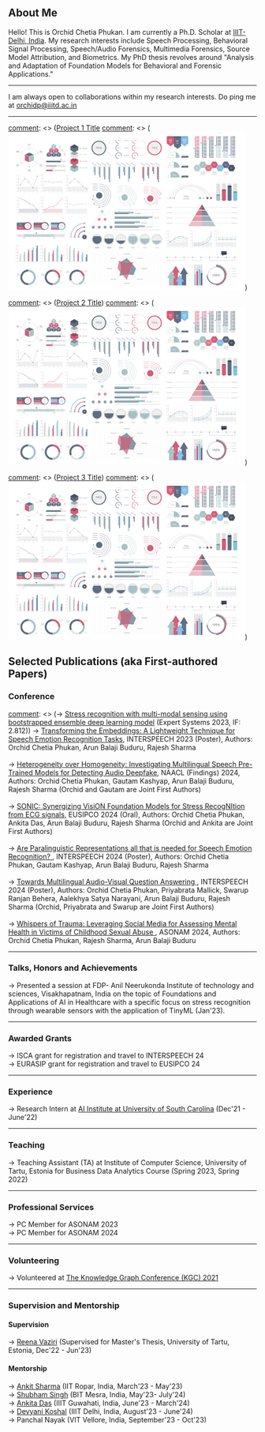 
## About Me

Hello! This is Orchid Chetia Phukan. I am currently a Ph.D. Scholar at <a href="https://iiitd.ac.in/">IIIT-Delhi, India</a>.
My research interests include Speech Processing, Behavioral Signal Processing, Speech/Audio Forensics, Multimedia Forensics, Source Model Attribution, and Biometrics.
My PhD thesis revolves around "Analysis and Adaptation of Foundation Models for Behavioral and Forensic Applications."

---
I am always open to collaborations within my research interests. Do ping me at orchidp@iiitd.ac.in

---

[comment]: <> (### Projects)

[comment]: <> ([Project 1 Title](/sample_page)
[comment]: <> (<img src="images/dummy_thumbnail.jpg?raw=true"/>)

[comment]: <> (---)
[comment]: <> ([Project 2 Title](/pdf/sample_presentation.pdf))
[comment]: <> (<img src="images/dummy_thumbnail.jpg?raw=true"/>)

[comment]: <> (---)
[comment]: <> ([Project 3 Title](http://example.com/))
[comment]: <> (<img src="images/dummy_thumbnail.jpg?raw=true"/>)

[comment]: <> (---)

## Selected Publications (aka First-authored Papers)

### Conference

[comment]: <> (-> <a href="https://onlinelibrary.wiley.com/doi/abs/10.1111/exsy.13239">Stress recognition with multi-modal sensing using bootstrapped ensemble deep learning model</a> (Expert Systems 2023, IF: 2.812))
-> <a href="https://www.isca-archive.org/interspeech_2023/chetiaphukan23_interspeech.html">Transforming the Embeddings: A Lightweight Technique for Speech Emotion Recognition Tasks</a>, INTERSPEECH 2023 (Poster), Authors: Orchid Chetia Phukan, Arun Balaji Buduru, Rajesh Sharma
<br>
<br>
-> <a href="https://aclanthology.org/2024.findings-naacl.160/"> Heterogeneity over Homogeneity: Investigating Multilingual Speech Pre-Trained Models for Detecting Audio Deepfake</a>, NAACL (Findings) 2024, Authors: Orchid Chetia Phukan, Gautam Kashyap, Arun Balaji Buduru, Rajesh Sharma (Orchid and Gautam are Joint First Authors) 
<br>
<br>
-> <a href="https://arxiv.org/abs/2404.00827"> SONIC: Synergizing VisiON Foundation Models for Stress RecogNItion from ECG signals</a>, EUSIPCO 2024 (Oral), Authors: Orchid Chetia Phukan, Ankita Das, Arun Balaji Buduru, Rajesh Sharma (Orchid and Ankita are Joint First Authors) 
<br>
<br>
-> <a href=""> Are Paralinguistic Representations all that is needed for Speech Emotion Recognition? </a>, INTERSPEECH 2024 (Poster), Authors: Orchid Chetia Phukan, Gautam Kashyap, Arun Balaji Buduru, Rajesh Sharma 
<br>
<br>
-> <a href="https://arxiv.org/abs/2406.09156"> Towards Multilingual Audio-Visual Question Answering </a>, INTERSPEECH 2024 (Poster), Authors: Orchid Chetia Phukan, Priyabrata Mallick, Swarup Ranjan Behera, Aalekhya Satya Narayani, Arun Balaji Buduru, Rajesh Sharma (Orchid, Priyabrata and Swarup are Joint First Authors) 
<br>
<br>
-> <a href=""> Whispers of Trauma: Leveraging Social Media for Assessing Mental Health in Victims of Childhood Sexual Abuse </a>, ASONAM 2024, Authors: Orchid Chetia Phukan, Rajesh Sharma, Arun Balaji Buduru

---

### Talks, Honors and Achievements

-> Presented a session at FDP- Anil Neerukonda Institute of technology and sciences, Visakhapatnam, India on the topic of Foundations and Applications of AI in Healthcare with a specific focus on stress recognition through wearable sensors with the application of TinyML (Jan'23).

---

### Awarded Grants

-> ISCA grant for registration and travel to INTERSPEECH 24
<br>
-> EURASIP grant for registration and travel to EUSIPCO 24

---

### Experience

-> Research Intern at <a href="https://aiisc.ai/">AI Institute at University of South Carolina</a>  (Dec'21 - June'22)

---
### Teaching

-> Teaching Assistant (TA) at Institute of Computer Science, University of Tartu, Estonia for Business Data Analytics Course (Spring 2023, Spring 2022)

---
### Professional Services
-> PC Member for ASONAM 2023
<br>
-> PC Member for ASONAM 2024

---
### Volunteering

-> Volunteered at  <a href="https://www.knowledgegraph.tech/kgc2021/">The Knowledge Graph Conference (KGC) 2021</a>

---
### Supervision and Mentorship
#### Supervision
-> <a href="https://www.linkedin.com/in/reena-vaziri-834102a7/">Reena Vaziri</a> (Supervised for Master's Thesis, University of Tartu, Estonia, Dec'22 - Jun'23) 
#### Mentorship
-> <a href="https://www.linkedin.com/in/ankit-sharma-dev/">Ankit Sharma</a> (IIT Ropar, India, March'23 - May'23) 
<br>
-> <a href="https://www.linkedin.com/in/shubhamsingh0512/">Shubham Singh</a> (BIT Mesra, India, May'23- July'24) 
<br>
-> <a href="https://www.linkedin.com/in/ankita-das-77030016b/">Ankita Das</a> (IIIT Guwahati, India, June'23 - March'24) 
<br>
-> <a href="https://www.linkedin.com/in/devyani-koshal-392428276/">Devyani Koshal</a> (IIIT Delhi, India, August'23 - June'24) 
<br>
-> Panchal Nayak (VIT Vellore, India, September'23 - Oct'23) 





